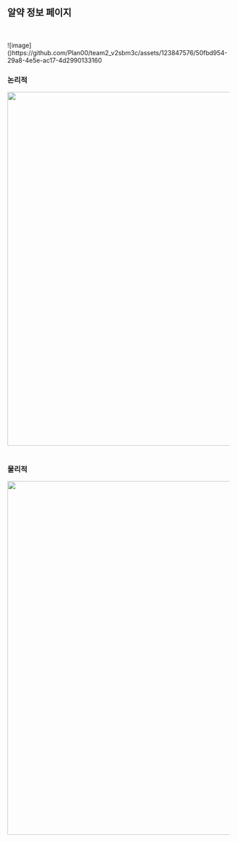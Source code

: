 <h2>알약 정보 페이지</h2>
<br><br>

<div>![image]()https://github.com/Plan00/team2_v2sbm3c/assets/123847576/50fbd954-29a8-4e5e-ac17-4d2990133160

  <h3>논리적</h3>
  <img src='https://github.com/Plan00/team2_v2sbm3c/assets/123847576/50fbd954-29a8-4e5e-ac17-4d2990133160' width="800px">
  <br><br>
  <h3>물리적</h3>
  <img src='https://github.com/Plan00/team2_v2sbm3c/assets/123847576/a0dfddb2-664c-443f-a720-92819b4fc7d7' width="800px">
</div>
